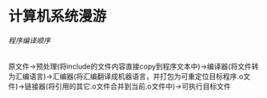 # 计算机系统漫游
###### 程序编译顺序
原文件->预处理(将include的文件内容直接copy到程序文本中)->编译器(将文件转为汇编语言)->汇编器(将汇编翻译成机器语言，并打包为可重定位目标程序.o文件)->链接器(将引用的其它.o文件合并到当前.o文件中)->可执行目标文件

